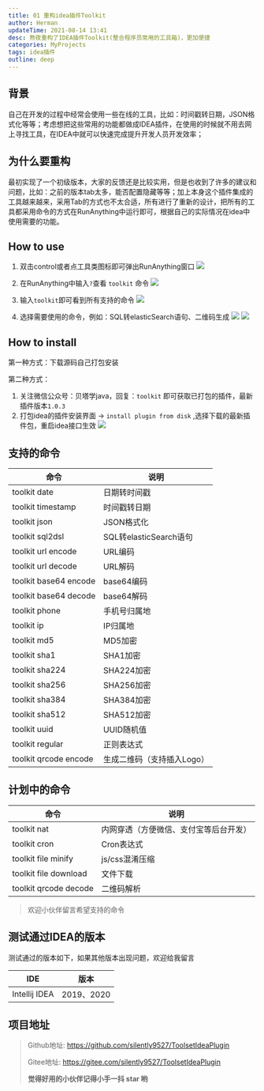 ```yaml
---
title: 01 重构idea插件Toolkit
author: Herman
updateTime: 2021-08-14 13:41
desc: 熬夜重构了IDEA插件Toolkit(整合程序员常用的工具箱)，更加便捷
categories: MyProjects
tags: idea插件
outline: deep
---
```



## 背景
自己在开发的过程中经常会使用一些在线的工具，比如：时间戳转日期，JSON格式化等等；考虑想把这些常用的功能都做成IDEA插件，在使用的时候就不用去网上寻找工具，在IDEA中就可以快速完成提升开发人员开发效率；

## 为什么要重构
最初实现了一个初级版本，大家的反馈还是比较实用，但是也收到了许多的建议和问题，比如：之前的版本tab太多，能否配置隐藏等等；加上本身这个插件集成的工具越来越来，采用Tab的方式也不太合适，所有进行了重新的设计，把所有的工具都采用命令的方式在RunAnything中运行即可，根据自己的实际情况在idea中使用需要的功能。

## How to use
1. 双击control或者点工具类图标即可弹出RunAnything窗口
![](https://cdn.jsdelivr.net/gh/silently9527/images/008eGmZEgy1gobp4rklznj30h001c0sj.jpg)

2. 在RunAnything中输入`?`查看 `toolkit` 命令
![](https://cdn.jsdelivr.net/gh/silently9527/images/008eGmZEgy1gobp6dvicqj30im0edglm.jpg)

3. 输入`toolkit`即可看到所有支持的命令
![](https://cdn.jsdelivr.net/gh/silently9527/images/008eGmZEgy1gobp7jev4lj30im0g0mxc.jpg)

4. 选择需要使用的命令，例如：SQL转elasticSearch语句、二维码生成
![](https://cdn.jsdelivr.net/gh/silently9527/images/008eGmZEgy1gobpa7j02kj30e10jgwel.jpg)
![](https://cdn.jsdelivr.net/gh/silently9527/images/008eGmZEgy1gobpcoswyyj30ti0rm3yv.jpg)

## How to install
第一种方式：下载源码自己打包安装

第二种方式：
1. 关注微信公众号：贝塔学java，回复：`toolkit` 即可获取已打包的插件，最新插件版本`1.0.3`
2. 打包idea的插件安装界面 -> `install plugin from disk` ,选择下载的最新插件包，重启idea接口生效
![](https://cdn.jsdelivr.net/gh/silently9527/images/008eGmZEgy1gobq5a9ajzj31de0u0dij.jpg)


## 支持的命令

| 命令 | 说明 |
| --- | --- |
| toolkit date | 日期转时间戳 |
| toolkit timestamp | 时间戳转日期 |
| toolkit json | JSON格式化 |
| toolkit sql2dsl | SQL转elasticSearch语句 |
| toolkit url encode | URL编码 |
| toolkit url decode | URL解码 |
| toolkit base64 encode | base64编码 |
| toolkit base64 decode | base64解码 |
| toolkit phone | 手机号归属地 |
| toolkit ip | IP归属地 |
| toolkit md5 | MD5加密 |
| toolkit sha1 | SHA1加密 |
| toolkit sha224 | SHA224加密 |
| toolkit sha256 | SHA256加密 |
| toolkit sha384 | SHA384加密 |
| toolkit sha512 | SHA512加密 |
| toolkit uuid | UUID随机值 |
| toolkit regular | 正则表达式 |
| toolkit qrcode encode | 生成二维码（支持插入Logo） |


## 计划中的命令
| 命令 | 说明 |
| --- | --- |
| toolkit nat | 内网穿透（方便微信、支付宝等后台开发） |
| toolkit cron | Cron表达式 |
| toolkit file minify | js/css混淆压缩 |
| toolkit file download | 文件下载 |
| toolkit qrcode decode | 二维码解析 |

> 欢迎小伙伴留言希望支持的命令

## 测试通过IDEA的版本

测试通过的版本如下，如果其他版本出现问题，欢迎给我留言

| IDE | 版本 | 
| --- | --- | 
| Intellij IDEA | 2019、2020 | 

## 项目地址
> Github地址: https://github.com/silently9527/ToolsetIdeaPlugin
>
> Gitee地址: https://gitee.com/silently9527/ToolsetIdeaPlugin
>
> **觉得好用的小伙伴记得小手一抖 star 哟**

